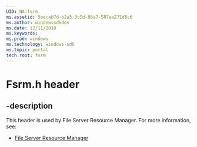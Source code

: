 ```yaml
---
UID: NA:fsrm
ms.assetid: 5eecab7d-b2a5-3c5d-86a7-587aa271d6c6
ms.author: windowssdkdev
ms.date: 12/11/2018
ms.keywords: 
ms.prod: windows
ms.technology: windows-sdk
ms.topic: portal
tech.root: fsrm
---
```


# Fsrm.h header


## -description


This header is used by File Server Resource Manager. For more information, see:

- [File Server Resource Manager](../_fsrm)
